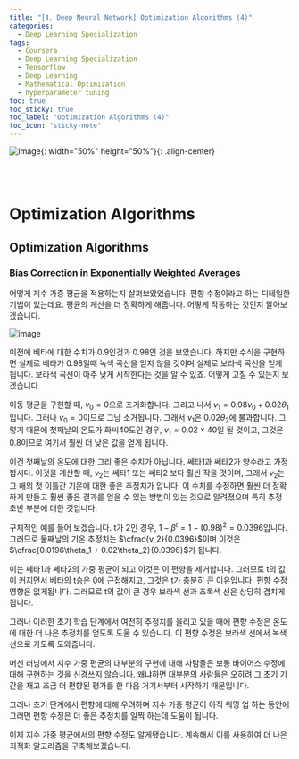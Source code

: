 ```yaml
---
title: "[Ⅱ. Deep Neural Network] Optimization Algorithms (4)"
categories:
  - Deep Learning Specialization
tags:
  - Coursera
  - Deep Learning Specialization
  - Tensorflow
  - Deep Learning
  - Mathematical Optimization
  - hyperparameter tuning
toc: true
toc_sticky: true
toc_label: "Optimization Algorithms (4)"
toc_icon: "sticky-note"
---
```


![image](https://user-images.githubusercontent.com/55765292/177095282-038ee3ed-f543-4793-9eff-f2d5ac239f36.png){: width="50%" height="50%"}{: .align-center}

<br><br>

# Optimization Algorithms

## Optimization Algorithms

### Bias Correction in Exponentially Weighted Averages
어떻게 지수 가중 평균을 적용하는지 살펴보았었습니다. 편향 수정이라고 하는 디테일한 기법이 있는데요. 평균의 계산을 더 정확하게 해줍니다. 어떻게 작동하는 것인지 알아보겠습니다.

![image](https://user-images.githubusercontent.com/55765292/178386506-95d83730-2135-45ed-b14f-7f45c87478b9.png)

이전에 베타에 대한 수치가 0.9인것과 0.98인 것을 보았습니다. 하지만 수식을 구현하면 실제로 베타가 0.98일때 녹색 곡선을 얻지 않을 것이며 실제로 보라색 곡선을 얻게 됩니다. 보라색 곡선이 아주 낮게 시작한다는 것을 알 수 있죠. 어떻게 고칠 수 있는지 보겠습니다.

이동 평균을 구현할 때, $v_0 = 0$으로 초기화합니다. 그리고 나서 $v_1 = 0.98v_0 + 0.02\theta_1$입니다. 그러나 $v_0 = 0$이므로 그냥 소거됩니다. 그래서 $v_1$은 $0.02\theta_2$에 불과합니다. 그렇기 때문에 첫째날의 온도가 화씨40도인 경우, $v_1 = 0.02 \times 40$일 될 것이고, 그것은 0.8이므로 여기서 훨씬 더 낮은 값을 얻게 됩니다.

이건 첫째날의 온도에 대한 그리 좋은 수치가 아닙니다. 쎄타1과 쎄타2가 양수라고 가정합시다. 이것을 계산할 때, $v_2$는 쎄타1 또는 쎄타2 보다 훨씬 작을 것이며, 그래서 $v_2$는 그 해의 첫 이틀간 기온에 대한 좋은 추정치가 압니다. 이 수치를 수정하면 훨씬 더 정확하게 만들고 훨씬 좋은 결과를 얻을 수 있는 방법이 있는 것으로 알려졌으며 특히 추정 초반 부분에 대한 것입니다.

구체적인 예를 들어 보겠습니다. t가 2인 경우, $1 - \beta^t = 1 - (0.98)^2 = 0.0396$입니다. 그러므로 둘째날의 기온 추정치는 $\cfrac{v_2}{0.0396}$이며 이것은 $\cfrac{0.0196\theta_1 + 0.02\theta_2}{0.0396}$가 됩니다.

이는 쎄타1과 쎄타2의 가중 평균이 되고 이것은 이 편향을 제거합니다. 그러므로 t의 값이 커지면서 베타의 t승은 0에 근접해지고, 그것은 t가 충분히 큰 이유입니다. 편향 수정 영향은 없게됩니다. 그러므로 t의 값이 큰 경우 보라색 선과 초록색 선은 상당히 겹치게 됩니다.

그러나 이러한 초기 학습 단계에서 여전히 추정치를 올리고 있을 때에 편향 수정은 온도에 대한 더 나은 추정치를 얻도록 도울 수 있습니다. 이 편향 수정은 보라색 선에서 녹색 선으로 가도록 도와줍니다.

머신 러닝에서 지수 가중 편균의 대부분의 구현에 대해 사람들은 보통 바이어스 수정에 대해 구현하는 것을 신경쓰지 않습니다. 왜냐하면 대부분의 사람들은 오히려 그 초기 기간을 재고 조금 더 편향된 평가를 한 다음 거기서부터 시작하기 때문입니다.

그러나 초기 단계에서 편향에 대해 우려하며 지수 가중 평균이 아직 워밍 업 하는 동안에 그러면 편향 수정은 더 좋은 추정치를 일찍 하는데 도움이 됩니다.

이제 지수 가중 평균에서의 편향 수정도 알게됐습니다. 계속해서 이를 사용하여 더 나은 최적화 알고리즘을 구축해보겠습니다.

